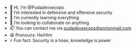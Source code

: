 - 👋 Hi, I’m @Pudadevsecops
- 👀 I’m interested in defensive and offensive security
- 🌱 I’m currently learning everything
- 💞️ I’m looking to collaborate on anything
- 📫 You can contact me via pudadevsecops@protonmail.com 
- 😄 Pronouns: He/Him
- ⚡ Fun fact: Security is a hoax, knowledge is power
